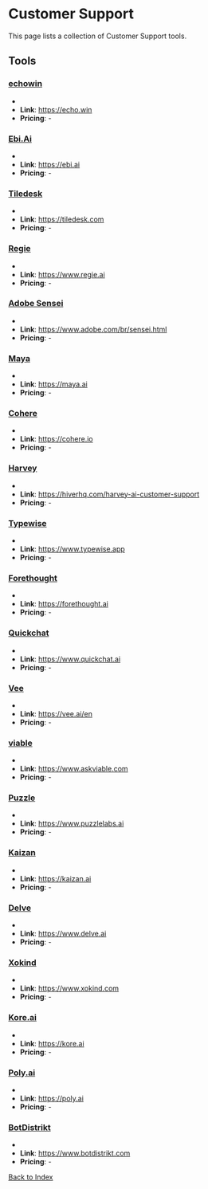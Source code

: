 # Customer Support

This page lists a collection of Customer Support tools.

## Tools

### [echowin](https://echo.win)
-
- **Link**: https://echo.win
- **Pricing**: -

### [Ebi.Ai](https://ebi.ai)
-
- **Link**: https://ebi.ai
- **Pricing**: -

### [Tiledesk](https://tiledesk.com)
-
- **Link**: https://tiledesk.com
- **Pricing**: -

### [Regie](https://www.regie.ai)
-
- **Link**: https://www.regie.ai
- **Pricing**: -

### [Adobe Sensei](https://www.adobe.com/br/sensei.html)
-
- **Link**: https://www.adobe.com/br/sensei.html
- **Pricing**: -

### [Maya](https://maya.ai)
-
- **Link**: https://maya.ai
- **Pricing**: -

### [Cohere](https://cohere.io)
-
- **Link**: https://cohere.io
- **Pricing**: -

### [Harvey](https://hiverhq.com/harvey-ai-customer-support)
-
- **Link**: https://hiverhq.com/harvey-ai-customer-support
- **Pricing**: -

### [Typewise](https://www.typewise.app)
-
- **Link**: https://www.typewise.app
- **Pricing**: -

### [Forethought](https://forethought.ai)
-
- **Link**: https://forethought.ai
- **Pricing**: -

### [Quickchat](https://www.quickchat.ai)
-
- **Link**: https://www.quickchat.ai
- **Pricing**: -

### [Vee](https://vee.ai/en)
-
- **Link**: https://vee.ai/en
- **Pricing**: -

### [viable](https://www.askviable.com)
-
- **Link**: https://www.askviable.com
- **Pricing**: -

### [Puzzle](https://www.puzzlelabs.ai)
-
- **Link**: https://www.puzzlelabs.ai
- **Pricing**: -

### [Kaizan](https://kaizan.ai)
-
- **Link**: https://kaizan.ai
- **Pricing**: -

### [Delve](https://www.delve.ai)
-
- **Link**: https://www.delve.ai
- **Pricing**: -

### [Xokind](https://www.xokind.com)
-
- **Link**: https://www.xokind.com
- **Pricing**: -

### [Kore.ai](https://kore.ai)
-
- **Link**: https://kore.ai
- **Pricing**: -

### [Poly.ai](https://poly.ai)
-
- **Link**: https://poly.ai
- **Pricing**: -

### [BotDistrikt](https://www.botdistrikt.com)
-
- **Link**: https://www.botdistrikt.com
- **Pricing**: -


[Back to Index](README.MD)
